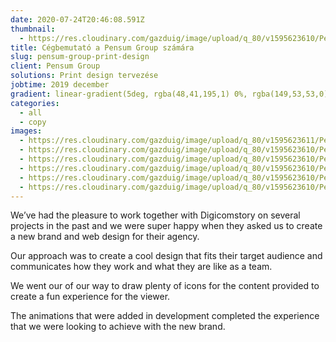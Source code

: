 ```yaml
---
date: 2020-07-24T20:46:08.591Z
thumbnail:
  - https://res.cloudinary.com/gazduig/image/upload/q_80/v1595623610/Pensum/Frame_11_pxdqjm.webp
title: Cégbemutató a Pensum Group számára
slug: pensum-group-print-design
client: Pensum Group
solutions: Print design tervezése
jobtime: 2019 december
gradient: linear-gradient(5deg, rgba(48,41,195,1) 0%, rgba(149,53,53,0) 71%
categories:
  - all
  - copy
images:
  - https://res.cloudinary.com/gazduig/image/upload/q_80/v1595623611/Pensum/Frame_15_zjee3g.webp
  - https://res.cloudinary.com/gazduig/image/upload/q_80/v1595623610/Pensum/Frame_12_zakfep.webp
  - https://res.cloudinary.com/gazduig/image/upload/q_80/v1595623610/Pensum/Frame_11_pxdqjm.webp
  - https://res.cloudinary.com/gazduig/image/upload/q_80/v1595623610/Pensum/Frame_10_mase95.webp
  - https://res.cloudinary.com/gazduig/image/upload/q_80/v1595623610/Pensum/Frame_9_stfiri.webp
  - https://res.cloudinary.com/gazduig/image/upload/q_80/v1595623610/Pensum/Z.webp
---
```

<!--StartFragment-->

We’ve had the pleasure to work together with Digicomstory on several projects in the past and we were super happy when they asked us to create a new brand and web design for their agency.

Our approach was to create a cool design that fits their target audience and communicates how they work and what they are like as a team.

We went our of our way to draw plenty of icons for the content provided to create a fun experience for the viewer.

The animations that were added in development completed the experience that we were looking to achieve with the new brand.

<!--EndFragment-->